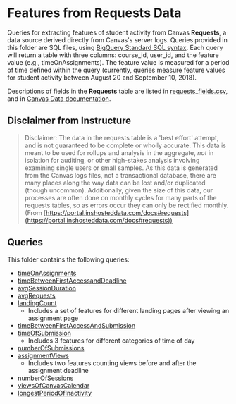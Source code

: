 # Features from Requests Data

Queries for extracting features of student activity from Canvas **Requests**, a data source derived directly from Canvas's server logs.  Queries provided in this folder are SQL files, using [BigQuery Standard SQL syntax](https://cloud.google.com/bigquery/docs/reference/standard-sql/query-syntax).  Each query will return a table with three columns: course_id, user_id, and the feature value (e.g., timeOnAssignments).  The feature value is measured for a period of time defined within the query (currently, queries measure feature values for student activity between August 20 and September 10, 2018).

Descriptions of fields in the **Requests** table are listed in [requests_fields.csv](./requests_fields.csv), and in [Canvas Data documentation](https://portal.inshosteddata.com/docs#requests).

## Disclaimer from Instructure
> Disclaimer: The data in the requests table is a 'best effort' attempt, and is not guaranteed to be complete or wholly accurate. This data is meant to be used for rollups and analysis in the aggregate, _not_ in isolation for auditing, or other high-stakes analysis involving examining single users or small samples. As this data is generated from the Canvas logs files, not a transactional database, there are many places along the way data can be lost and/or duplicated (though uncommon). Additionally, given the size of this data, our processes are often done on monthly cycles for many parts of the requests tables, so as errors occur they can only be rectified monthly. 
(From [https://portal.inshosteddata.com/docs#requests](https://portal.inshosteddata.com/docs#requests))

## Queries
This folder contains the following queries:
* [timeOnAssignments](./01_timeOnAssignments.sql)
* [timeBetweenFirstAccessandDeadline](./02_timeBetweenFirstAccessandDeadline.sql)
* [avgSessionDuration](./03_avgSessionDuration.sql)
* [avgRequests](./04_avgRequests.sql)
* [landingCount](./05-10_landingCount.sql)
  * Includes a set of features for different landing pages after viewing an assignment page
* [timeBetweenFirstAccessAndSubmission](./11_timeBetweenFirstAccessAndSubmission.sql)
* [timeOfSubmission](./12-14_timeOfSubmission.sql)
  * Includes 3 features for different categories of time of day
* [numberOfSubmissions](./15_numberOfSubmissions.sql)
* [assignmentViews](./16-17_assignmentViews.sql)
  * Includes two features counting views before and after the assignment deadline
* [numberOfSessions](./18_numberOfSessions.sql)
* [viewsOfCanvasCalendar](./19_viewsOfCanvasCalendar.sql)
* [longestPeriodOfInactivity](./20_longestPeriodOfInactivity.sql)

